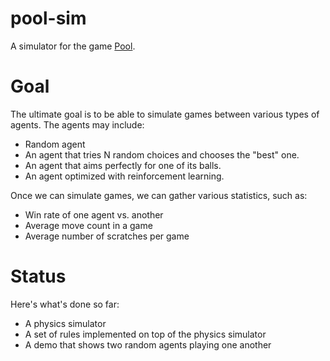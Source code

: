 # pool-sim

A simulator for the game [Pool](https://en.wikipedia.org/wiki/Pool_(cue_sports)).

# Goal

The ultimate goal is to be able to simulate games between various types of agents. The agents may include:

 * Random agent
 * An agent that tries N random choices and chooses the "best" one.
 * An agent that aims perfectly for one of its balls.
 * An agent optimized with reinforcement learning.

Once we can simulate games, we can gather various statistics, such as:

 * Win rate of one agent vs. another
 * Average move count in a game
 * Average number of scratches per game

# Status

Here's what's done so far:

 * A physics simulator
 * A set of rules implemented on top of the physics simulator
 * A demo that shows two random agents playing one another
